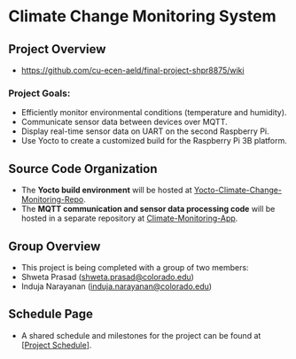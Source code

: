 # Climate Change Monitoring System

## Project Overview
- https://github.com/cu-ecen-aeld/final-project-shpr8875/wiki

### Project Goals:
- Efficiently monitor environmental conditions (temperature and humidity).
- Communicate sensor data between devices over MQTT.
- Display real-time sensor data on UART on the second Raspberry Pi.
- Use Yocto to create a customized build for the Raspberry Pi 3B platform.

## Source Code Organization
- The **Yocto build environment** will be hosted at [Yocto-Climate-Change-Monitoring-Repo](cu-ecen-aeld/final-project-Induja21).
- The **MQTT communication and sensor data processing code** will be hosted in a separate repository at [Climate-Monitoring-App](https://github.com/cu-ecen-aeld/final-project-shpr8875).

## Group Overview
- This project is being completed with a group of two members:
- Shweta Prasad (shweta.prasad@colorado.edu)
- Induja Narayanan (induja.narayanan@colorado.edu)

## Schedule Page
- A shared schedule and milestones for the project can be found at [[Project Schedule](https://github.com/users/Induja21/projects/1/views/1)].
